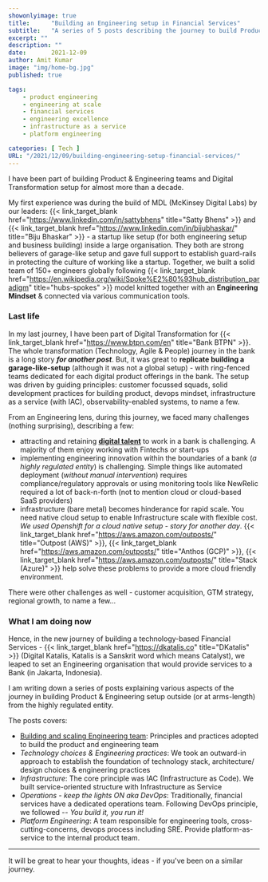 ```yaml
---
showonlyimage: true
title:      "Building an Engineering setup in Financial Services"
subtitle:   "A series of 5 posts describing the journey to build Product & Engineering for Financial Services"
excerpt: ""
description: ""
date:       2021-12-09
author: Amit Kumar
image: "img/home-bg.jpg"
published: true

tags:
    - product engineering
    - engineering at scale
    - financial services
    - engineering excellence
    - infrastructure as a service
    - platform engineering

categories: [ Tech ]
URL: "/2021/12/09/building-engineering-setup-financial-services/"
---
```


I have been part of building Product & Engineering teams and Digital Transformation setup for almost more than a decade. 

My first experience was during the build of MDL (McKinsey Digital Labs) by our leaders: {{< link_target_blank  href="https://www.linkedin.com/in/sattybhens" title="Satty Bhens" >}} and {{< link_target_blank href="https://www.linkedin.com/in/bijubhaskar/" title="Biju Bhaskar" >}} - a startup like setup (for both engineering setup and business building) inside a large organisation.
They both are strong believers of garage-like setup and gave full support to establish guard-rails in protecting the culture of working like a startup.
Together, we built a solid team of 150+ engineers globally following {{< link_target_blank  href="https://en.wikipedia.org/wiki/Spoke%E2%80%93hub_distribution_paradigm" title="hubs-spokes" >}} model knitted together with an **Engineering Mindset** & connected via various communication tools.

### Last life
In my last journey, I have been part of Digital Transformation for {{< link_target_blank  href="https://www.btpn.com/en" title="Bank BTPN" >}}. 
The whole transformation (Technology, Agile & People) journey in the bank is a long story **_for another post_**. But, it was great to **replicate building a garage-like-setup** (although it was not a global setup) - with ring-fenced teams dedicated for each digital product offerings in the bank. The setup was driven by guiding principles: customer focussed squads, solid development practices for building product, devops mindset, infrastructure as a service (with IAC), observability-enabled systems, to name a few.

From an Engineering lens, during this journey, we faced many challenges (nothing surprising), describing a few:

- attracting and retaining [**digital talent**](https://www.gartner.com/en/human-resources/insights/talent-in-digital) to work in a bank is challenging. A majority of them enjoy working with Fintechs or start-ups
- implementing engineering innovation within the boundaries of a bank (_a highly regulated entity_) is challenging. Simple things like automated deployment (_without manual intervention_) requires compliance/regulatory approvals or using monitoring tools like NewRelic required a lot of back-n-forth (not to mention cloud or cloud-based SaaS providers)
- infrastructure (bare metal) becomes hinderance for rapid scale. You need native cloud setup to enable Infrastructure scale with flexible cost. _We used Openshift for a cloud native setup - story for another day_. {{< link_target_blank href="https://aws.amazon.com/outposts/" title="Outpost (AWS)" >}}, {{< link_target_blank href="https://aws.amazon.com/outposts/" title="Anthos (GCP)" >}}, {{< link_target_blank href="https://aws.amazon.com/outposts/" title="Stack (Azure)" >}} help solve these problems to provide a more cloud friendly environment.

There were other challenges as well - customer acquisition, GTM strategy, regional growth, to name a few... 

### What I am doing now

Hence, in the new journey of building a technology-based Financial Services - {{< link_target_blank href="https://dkatalis.co" title="DKatalis" >}} (Digital Katalis, Katalis is a Sanskrit word which means Catalyst), we leaped to set an Engineering organisation that would provide services to a Bank (in Jakarta, Indonesia). 

I am writing down a series of posts explaining various aspects of the journey in building Product & Engineering setup outside (or at arms-length) from the highly regulated entity.

The posts covers:

- [Building and scaling Engineering team](/2021/12/09/building-and-scaling-engineering-team/): Principles and practices adopted to build the product and engineering team
- _Technology choices & Engineering practices_: We took an outward-in approach to establish the foundation of technology stack, architecture/  design choices & engineering practices
- _Infrastructure_: The core principle was IAC (Infrastructure as Code). We built service-oriented structure with Infrastructure as Service
- _Operations - keep the lights ON aka DevOps_: Traditionally, financial services have a dedicated operations team. Following DevOps principle, we followed -- _You build it, you run it!_
- _Platform Engineering_: A team responsible for engineering tools, cross-cutting-concerns, devops process including SRE. Provide platform-as-service to the internal product team.
---

It will be great to hear your thoughts, ideas - if you've been on a similar journey.